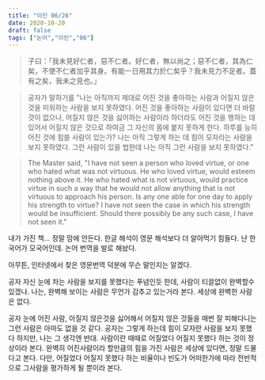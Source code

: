 ```yaml
---
title: "이인 06/26"
date: 2020-10-20
draft: false
tags: ["논어","이인","06"]
---
```


> 子曰：「我未見好仁者，惡不仁者。好仁者，無以尚之；惡不仁者，其為仁矣，不使不仁者加乎其身。有能一日用其力於仁矣乎？我未見力不足者。蓋有之矣，我未之見也。」

> 공자가 말하기를 "나는 아직까지 제대로 어진 것을 좋아하는 사람과
> 어질지 않은 것을 미워하는 사람을 보지 못하였다.
> 어진 것을 좋아하는 사람이 있다면 더 바랄 것이 없으나,
> 어질지 않은 것을 싫어하는 사람이라 하더라도 어진 것을 행하는 데 있어서
> 어질지 않은 것으로 하여금 그 자신의 몸에 붙지 못하게 한다.
> 하루를 능히 어진 것에 힘쓸 사람이 있는가?
> 나는 아직 그렇게 하는 데 힘이 모자라는 사람을 보지 못하였다.
> 그런 사람이 있을 법한데 나는 아직 그런 사람을 보지 못하였다."

> The Master said, "I have not seen a person who loved virtue, or one who hated what was not virtuous. He who loved virtue, would esteem nothing above it. He who hated what is not virtuous, would practice virtue in such a way that he would not allow anything that is not virtuous to approach his person. Is any one able for one day to apply his strength to virtue? I have not seen the case in which his strength would be insufficient. Should there possibly be any such case, I have not seen it." 

내가 가진 책... 정말 맘에 안든다. 한글 해석이 영문 해석보다 더 알아먹기 힘들다. 난 한국어가 모국어인데.
논어 번역을 발로 해놨다.

아무튼, 인터넷에서 찾은 영문번역 덕분에 무슨 말인지는 알겠다.

공자 자신 눈에 차는 사람을 보지를 못했다는 푸념인듯 한데,
사람이 티끌없이 완벽할수 있겠나. 나는, 완벽해 보이는 사람은 무언가 감추고 있는거라 본다.
세상에 완벽한 사람은 없다.

공자 눈에 어진 사람, 아질지 않은것을 싫어해서
어질지 않은 것들을 매번 잘 피해다니는 그런 사람은 아마도 없을 것 같다.
공자는 그렇게 하는데 힘이 모자란 사람을 보지 못했다 하지만,
나는 그 생각엔 반대. 사람이란 때때로 어질었다 어질지 못했다 하는 것이 정상이라 본다.
완벽히 어진사람이라 할만큼의 힘을 가진 사람은 세상에 있다면, 정말 드물다고 본다.
다만, 어질었다 어질지 못했다 하는 비율이나 빈도가 어떠한가에 따라 전반적으로 그사람을 평가하게 될 뿐이라 본다.
